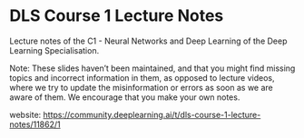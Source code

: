 # DLS Course 1 Lecture Notes

Lecture notes of the C1 - Neural Networks and Deep Learning of the Deep Learning Specialisation.

Note: These slides haven’t been maintained, and that you might find missing topics and incorrect information in them, as opposed to lecture videos, where we try to update the misinformation or errors as soon as we are aware of them. We encourage that you make your own notes.

website: https://community.deeplearning.ai/t/dls-course-1-lecture-notes/11862/1
